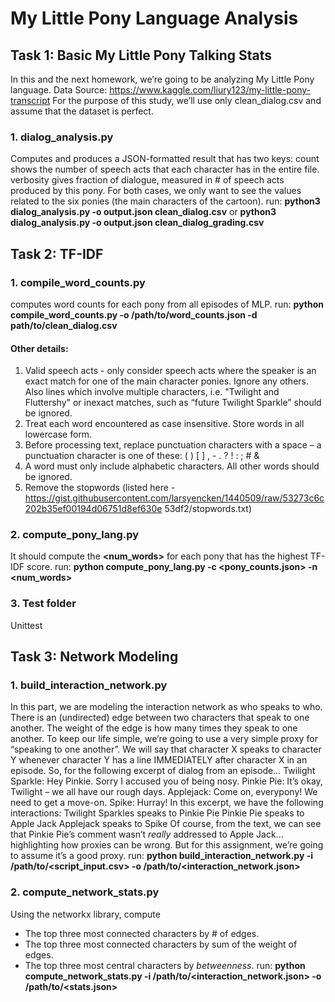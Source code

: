 # My Little Pony Language Analysis
## Task 1: Basic My Little Pony Talking Stats 
In this and the next homework, we’re going to be analyzing My Little Pony language.
Data Source: https://www.kaggle.com/liury123/my-little-pony-transcript
For the purpose of this study, we’ll use only clean_dialog.csv and assume that the dataset is perfect.

### 1. dialog_analysis.py 
Computes and produces a JSON-formatted result that has two keys: count shows the number of speech acts that each character has in the entire file. verbosity gives fraction of dialogue, measured in # of speech acts produced by this pony. For both cases, we only want to see the values related to the six ponies (the main characters of the cartoon).
run: **python3 dialog_analysis.py -o output.json clean_dialog.csv** or **python3 dialog_analysis.py -o output.json clean_dialog_grading.csv**

## Task 2: TF-IDF
### 1. compile_word_counts.py
computes word counts for each pony from all episodes of MLP.
run: **python compile_word_counts.py -o /path/to/word_counts.json -d path/to/clean_dialog.csv**
#### Other details:
1. Valid speech acts - only consider speech acts where the speaker is an exact match for one of the main
character ponies. Ignore any others. Also lines which involve multiple characters, i.e. "Twilight and
Fluttershy" or inexact matches, such as “future Twilight Sparkle” should be ignored.
2. Treat each word encountered as case insensitive. Store words in all lowercase form.
3. Before processing text, replace punctuation characters with a space – a punctuation character is one of
these: ( ) [ ] , - . ? ! : ; # &
4. A word must only include alphabetic characters. All other words should be ignored.
5. Remove the stopwords (listed here -
https://gist.githubusercontent.com/larsyencken/1440509/raw/53273c6c202b35ef00194d06751d8ef630e
53df2/stopwords.txt)

### 2. compute_pony_lang.py
It should compute the **<num_words>** for each pony that has the highest TF-IDF score.
run: **python compute_pony_lang.py -c <pony_counts.json> -n <num_words>**

### 3. Test folder
Unittest

## Task 3: Network Modeling
### 1. build_interaction_network.py
In this part, we are modeling the interaction network as who speaks to who. There is an (undirected)
edge between two characters that speak to one another. The weight of the edge is how many times they
speak to one another.
To keep our life simple, we’re going to use a very simple proxy for “speaking to one another”. We will say that
character X speaks to character Y whenever character Y has a line IMMEDIATELY after character X in an
episode. So, for the following excerpt of dialog from an episode…
Twilight Sparkle: Hey Pinkie. Sorry I accused you of being nosy.
Pinkie Pie: It’s okay, Twilight – we all have our rough days.
Applejack: Come on, everypony! We need to get a move-on.
Spike: Hurray!
In this excerpt, we have the following interactions:
Twilight Sparkles speaks to Pinkie Pie
Pinkie Pie speaks to Apple Jack
Applejack speaks to Spike
Of course, from the text, we can see that Pinkie Pie’s comment wasn’t *really* addressed to Apple Jack…
highlighting how proxies can be wrong. But for this assignment, we’re going to assume it’s a good proxy.
run: **python build_interaction_network.py -i /path/to/<script_input.csv> -o /path/to/<interaction_network.json>**

### 2. compute_network_stats.py
Using the networkx library, compute
- The top three most connected characters by # of edges.
- The top three most connected characters by sum of the weight of edges.
- The top three most central characters by *betweenness*.
run: **python compute_network_stats.py -i /path/to/<interaction_network.json> -o /path/to/<stats.json>**